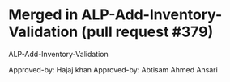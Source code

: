 # Merged in ALP-Add-Inventory-Validation (pull request #379)

ALP-Add-Inventory-Validation

Approved-by: Hajaj khan
Approved-by: Abtisam Ahmed Ansari

